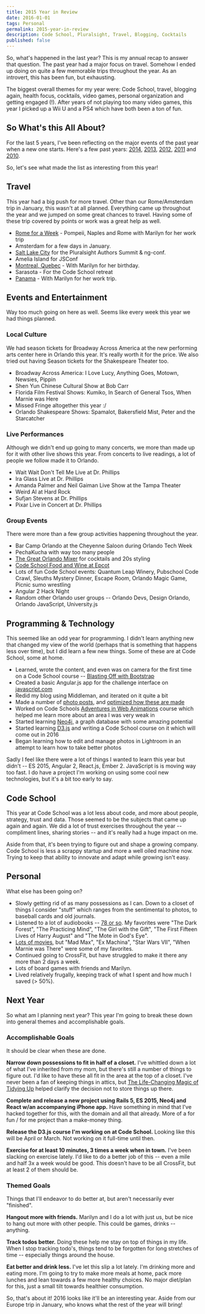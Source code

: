 ```yaml
---
title: 2015 Year in Review
date: 2016-01-01
tags: Personal
permalink: 2015-year-in-review
description: Code School, Pluralsight, Travel, Blogging, Cocktails
published: false
---
```


So, what's happened in the last year? This is my annual recap to answer that question. The past year had a major focus on travel. Somehow I ended up doing on quite a few memorable trips throughout the year. As an introvert, this has been fun, but exhausting.

The biggest overall themes for my year were: Code School, travel, blogging again, health focus, cocktails, video games, personal organization and getting engaged (!). After years of not playing too many video games, this year I picked up a Wii U and a PS4 which have both been a ton of fun.

## So What's this All About?

For the last 5 years, I've been reflecting on the major events of the past year when a new one starts. Here's a few past years: [2014](/articles/2014-year-in-review), [2013](/articles/2013-year-in-review), [2012](/articles/2012-year-in-review), [2011](/articles/2011-year-in-review) and [2010](/articles/2010-year-in-review).

So, let's see what made the list as interesting from this year!

## Travel

This year had a big push for more travel. Other than our Rome/Amsterdam trip in January, this wasn't at all planned. Everything came up throughout the year and we jumped on some great chances to travel. Having some of these trip covered by points or work was a great help as well.

* [Rome for a Week](/photos/rome/a-week-in-rome) - Pompeii, Naples and Rome with Marilyn for her work trip
* Amsterdam for a few days in January.
* [Salt Lake City](/photos/salt-lake-city/utah) for the Pluralsight Authors Summit & ng-conf.
* Amelia Island for JSConf
* [Montreal, Quebec](/photos/montreal/canada) - With Marilyn for her birthday.
* Sarasota - For the Code School retreat
* [Panama](/photos/panama/central-america) - With Marilyn for her work trip.

## Events and Entertainment

Way too much going on here as well. Seems like every week this year we had things planned.

### Local Culture

We had season tickets for Broadway Across America at the new performing arts center here in Orlando this year. It's really worth it for the price. We also tried out having Season tickets for the Shakespeare Theater too.

* Broadway Across America: I Love Lucy, Anything Goes, Motown, Newsies, Pippin
* Shen Yun Chinese Cultural Show at Bob Carr
* Florida Film Festival Shows: Kumiko, In Search of General Tsos, When Marnie was Here
* Missed Fringe altogether this year :/
* Orlando Shakespeare Shows: Spamalot, Bakersfield Mist, Peter and the Starcatcher

### Live Performances

Although we didn't end up going to many concerts, we more than made up for it with other live shows this year. From concerts to live readings, a lot of people we follow made it to Orlando.

* Wait Wait Don't Tell Me Live at Dr. Phillips
* Ira Glass Live at Dr. Phillips
* Amanda Palmer and Neil Gaiman Live Show at the Tampa Theater
* Weird Al at Hard Rock
* Sufjan Stevens at Dr. Phillips
* Pixar Live in Concert at Dr. Phillips

### Group Events

There were more than a few group activities happening throughout the year.

* Bar Camp Orlando at the Cheyenne Saloon during Orlando Tech Week
* PechaKucha with way too many people
* [The Great Orlando Mixer](/photos/events/the-great-orlando-mixer) for cocktails and 20s styling
* [Code School Food and Wine at Epcot](/photos/events/code-school-epcot-trip)
* Lots of fun Code School events: Quantum Leap Winery, Pubschool Code Crawl, Sleuths Mystery Dinner, Escape Room, Orlando Magic Game, Picnic sumo wrestling
* Angular 2 Hack Night
* Random other Orlando user groups -- Orlando Devs, Design Orlando, Orlando JavaScript, University.js

## Programming & Technology

This seemed like an odd year for programming. I didn't learn anything new that changed my view of the world (perhaps that is something that happens less over time), but I did learn a few new things. Some of these are at Code School, some at home.

* Learned, wrote the content, and even was on camera for the first time on a Code School course -- [Blasting Off with Bootstrap](https://www.codeschool.com/courses/blasting-off-with-bootstrap)
* Created a basic Angular.js app for the challenge interface on [javascript.com](https://www.javascript.com/try)
* Redid my blog using Middleman, and iterated on it quite a bit
* Made a number of [photo posts](/photos), and [optimized how these are made](/articles/creating-photo-albums-with-lightroom)
* Worked on Code Schools [Adventures in Web Animations](https://www.codeschool.com/courses/adventures-in-web-animations) course which helped me learn more about an area I was very weak in
* Started learning [Neo4j](http://neo4j.com/), a graph database with some amazing potential
* Started learning [D3.js](http://d3js.org/) and writing a Code School course on it which will come out in 2016
* Began learning how to edit and manage photos in Lightroom in an attempt to learn how to take better photos

Sadly I feel like there were a lot of things I wanted to learn this year but didn't -- ES 2015, Angular 2, React.js, Ember 2. JavaScript is is moving way too fast. I do have a project I'm working on using some cool new technologies, but it's a bit too early to say.

## Code School

This year at Code School was a lot less about code, and more about people, strategy, trust and data. Those seemed to be the subjects that came up again and again. We did a lot of trust exercises throughout the year -- compliment lines, sharing stories -- and it's really had a huge impact on me.

Aside from that, it's been trying to figure out and shape a growing company. Code School is less a scrappy startup and more a well oiled machine now. Trying to keep that ability to innovate and adapt while growing isn't easy.

## Personal

What else has been going on?

* Slowly getting rid of as many possessions as I can. Down to a closet of things I consider "stuff" which ranges from the sentimental to photos, to baseball cards and old journals.
* Listened to a lot of audiobooks -- [78 or so](/books#/shelf/read?readAfter=2015-01-01&readBefore=2016-01-02&page=1). My favorites were "The Dark Forest", "The Practicing Mind", "The Girl with the Gift", "The First Fifteen Lives of Harry August" and "The Mote in God's Eye".
* [Lots of movies](https://letterboxd.com/adamfortuna/films/diary/year/2015/), but "Mad Max", "Ex Machina", "Star Wars VII", "When Marnie was There" were some of my favorites.
* Continued going to CrossFit, but have struggled to make it there any more than 2 days a week.
* Lots of board games with friends and Marilyn.
* Lived relatively frugally, keeping track of what I spent and how much I saved (> 50%).

## Next Year

So what am I planning next year? This year I'm going to break these down into general themes and accomplishable goals.

### Accomplishable Goals

It should be clear when these are done.

__Narrow down possessions to fit in half of a closet.__ I've whittled down a lot of what I've inherited from my mom, but there's still a number of things to figure out. I'd like to have these all fit in the area at the top of a closet. I've never been a fan of keeping things in attics, but [The Life-Changing Magic of Tidying Up](http://www.amazon.com/The-Life-Changing-Magic-Tidying-Decluttering/dp/1607747308) helped clarify the decision not to store things up there.

__Complete and release a new project using Rails 5, ES 2015, Neo4j and React w/an accompanying iPhone app.__ Have something in mind that I've hacked together for this, with the domain and all that already. More of a for fun / for me project than a make-money thing.

__Release the D3.js course I'm working on at Code School.__ Looking like this will be April or March. Not working on it full-time until then.

__Exercise for at least 10 minutes, 3 times a week when in town.__ I've been slacking on exercise lately. I'd like to do a better job of this -- even a mile and half 3x a week would be good. This doesn't have to be all CrossFit, but at least 2 of them should be.

### Themed Goals

Things that I'll endeavor to do better at, but aren't necessarily ever "finished".

__Hangout more with friends.__ Marilyn and I do a lot with just us, but be nice to hang out more with other people. This could be games, drinks -- anything.

__Track todos better.__ Doing these help me stay on top of things in my life. When I stop tracking todo's, things tend to be forgotten for long stretches of time -- especially things around the house.

__Eat better and drink less.__ I've let this slip a lot lately. I'm drinking more and eating more. I'm going to try to make more meals at home, pack more lunches and lean towards a few more healthy choices. No major diet/plan for this, just a small tilt towards healthier consumption.

So, that's about it! 2016 looks like it'll be an interesting year. Aside from our Europe trip in January, who knows what the rest of the year will bring!
